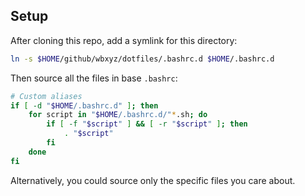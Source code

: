 ## Setup
After cloning this repo, add a symlink for this directory:

```bash
ln -s $HOME/github/wbxyz/dotfiles/.bashrc.d $HOME/.bashrc.d
```

Then source all the files in base `.bashrc`:

```bash
# Custom aliases
if [ -d "$HOME/.bashrc.d" ]; then
    for script in "$HOME/.bashrc.d/"*.sh; do
        if [ -f "$script" ] && [ -r "$script" ]; then
            . "$script"
        fi
    done
fi
```

Alternatively, you could source only the specific files you care about.
